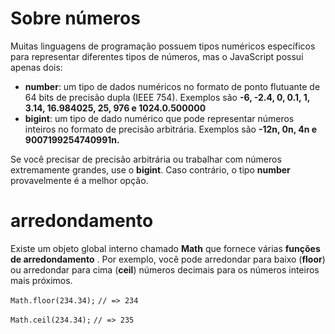 # Sobre números

Muitas linguagens de programação possuem tipos numéricos específicos para representar diferentes tipos de números, mas o JavaScript possui apenas dois:

* __number__: um tipo de dados numéricos no formato de ponto flutuante de 64 bits de precisão dupla (IEEE 754). Exemplos são __-6, -2.4, 0, 0.1, 1, 3.14, 16.984025, 25, 976 e 1024.0.500000__
* __bigint__: um tipo de dado numérico que pode representar números inteiros no formato de precisão arbitrária. Exemplos são __-12n, 0n, 4n e 9007199254740991n.__

Se você precisar de precisão arbitrária ou trabalhar com números extremamente grandes, use o __bigint__. Caso contrário, o tipo __number__ provavelmente é a melhor opção.

# arredondamento

Existe um objeto global interno chamado __Math__ que fornece várias **funções de arredondamento** . Por exemplo, você pode arredondar para baixo (__floor__) ou arredondar para cima (__ceil__) números decimais para os números inteiros mais próximos.

```Math.floor(234.34);```
```// => 234```

```Math.ceil(234.34);``` 
```// => 235```